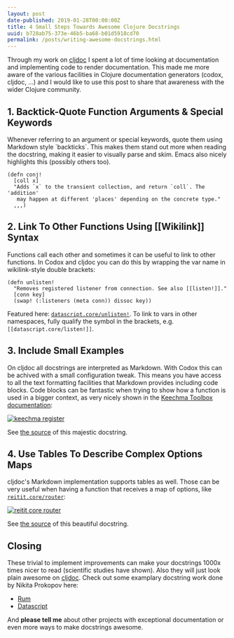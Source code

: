 ```yaml
---
layout: post
date-published: 2019-01-28T00:00:00Z
title: 4 Small Steps Towards Awesome Clojure Docstrings
uuid: b728ab75-373e-46b5-ba68-b01d5918cd70
permalink: /posts/writing-awesome-docstrings.html
---
```


Through my work on [cljdoc](https://cljdoc.org) I spent a lot of time looking at documentation
and implementing code to render documentation. This made me more aware of the various
facilities in Clojure documentation generators (codox, cljdoc, ...) and I would like to use
this post to share that awareness with the wider Clojure community.

## 1. Backtick-Quote Function Arguments & Special Keywords

Whenever referring to an argument or special keywords, quote them using Markdown style
\`backticks\`. This makes them stand out more when reading the docstring, making it easier to
visually parse and skim. Emacs also nicely highlights this (possibly others too).

```
(defn conj!
  [coll x]
  "Adds `x` to the transient collection, and return `coll`. The 'addition'
   may happen at different 'places' depending on the concrete type."
  ,,,)
```

## 2. Link To Other Functions Using [[Wikilink]] Syntax

Functions call each other and sometimes it can be useful to link to other functions.
In Codox and cljdoc you can do this by wrapping the var name in wikilink-style double brackets:

```
(defn unlisten!
  "Removes registered listener from connection. See also [[listen!]]."
  [conn key]
  (swap! (:listeners (meta conn)) dissoc key))
```

Featured here: [`datascript.core/unlisten!`](https://cljdoc.org/d/datascript/datascript/0.17.1/api/datascript.core#unlisten!).
To link to vars in other namespaces, fully qualify the symbol in the brackets, e.g. `[[datascript.core/listen!]]`.

## 3. Include Small Examples

On cljdoc all docstrings are interpreted as Markdown. With Codox this can be achived with a
small configuration tweak. This means you have access to all the text formatting facilities
that Markdown provides including code blocks. Code blocks can be fantastic when trying to show
how a function is used in a bigger context, as very nicely shown in the [Keechma Toolbox
documentation](https://cljdoc.org/d/keechma/toolbox/0.1.23/api/keechma.toolbox.dataloader.controller#register):

[![keechma register](/images/keechma-register.png)](https://cljdoc.org/d/keechma/toolbox/0.1.23/api/keechma.toolbox.dataloader.controller#register)

See [the source](https://github.com/keechma/keechma-toolbox/blob/176c96a7f8b97a7d67f0d54d1351c23db052d71c/src/cljs/keechma/toolbox/dataloader/controller.cljs#L71-L85) of this majestic docstring.

## 4. Use Tables To Describe Complex Options Maps

cljdoc's Markdown implementation supports tables as well. Those can be very useful when having a function that receives a map of options, like [`reitit.core/router`](https://cljdoc.org/d/metosin/reitit-core/0.2.13/api/reitit.core#router):

[![reitit core router](/images/reitit-router.png)](https://cljdoc.org/d/metosin/reitit-core/0.2.13/api/reitit.core#router)

See [the source](https://github.com/metosin/reitit/blob/0.2.13/modules/reitit-core/src/reitit/core.cljc#L417) of this beautiful docstring.

## Closing

These trivial to implement improvements can make your docstrings 1000x times nicer to read
(scientific studies have shown). Also they will just look plain awesome on [cljdoc](https://cljdoc.org). Check out
some examplary docstring work done by Nikita Prokopov here:

- [Rum](https://cljdoc.org/d/rum/rum/0.11.3/api/rum.core)
- [Datascript](https://cljdoc.org/d/datascript/datascript/0.17.1/api/datascript.core)

And **please tell me** about other projects with exceptional documentation or even more ways to
make docstrings awesome.
